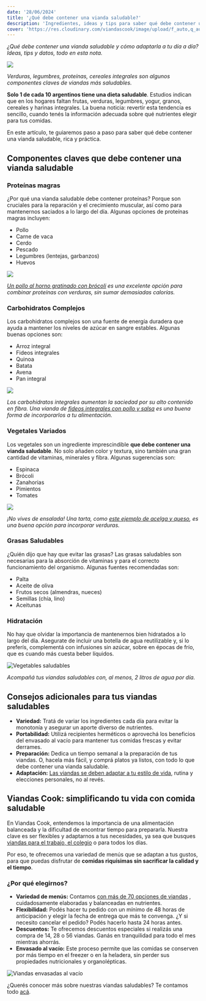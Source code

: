 ```yaml
---
date: '28/06/2024'
title: '¿Qué debe contener una vianda saludable?'
description: 'Ingredientes, ideas y tips para saber qué debe contener una vianda saludable. Inspirate con esta nota para una mejora de tu estilo de vida.'
cover: 'https://res.cloudinary.com/viandascook/image/upload/f_auto,q_auto/v1/blog/vcfv1j6jpbgx1kmkchex'
---
```


<p><i>¿Qué debe contener una vianda saludable y cómo adaptarla a tu día a día? Ideas, tips y datos, todo en esta nota.</i></p>

<div>

<a href="/plato/bowl-de-garbanzos-salteado-con-vegetales" title="Bowl de garbanzos salteados con vegetales">
  <img src="https://res.cloudinary.com/viandascook/image/upload/f_auto,q_auto/jexgib07l8fodbfjvwmt">
</a>

<em>Verduras, legumbres, proteínas, cereales integrales son algunos componentes claves de viandas más saludables.</em>

</div>

<p><strong>Solo 1 de cada 10 argentinos tiene una dieta saludable</strong>. Estudios indican que en los hogares faltan frutas, verduras, legumbres, yogur, granos, cereales y harinas integrales. La buena noticia: revertir esta tendencia es sencillo, cuando tenés la información adecuada sobre qué nutrientes elegir para tus comidas.</p>

<p>En este artículo, te guiaremos paso a paso para saber qué debe contener una vianda saludable, rica y práctica.</p>

<h2>Componentes claves que debe contener una vianda saludable</h2>

<h3>Proteínas magras</h3>
<p>¿Por qué una vianda saludable debe contener proteínas? Porque son cruciales para la reparación y el crecimiento muscular, así como para mantenernos saciados a lo largo del día. Algunas opciones de proteínas magras incluyen:</p>
<ul>
    <li>Pollo</li>
    <li>Carne de vaca</li>
    <li>Cerdo</li>
    <li>Pescado</li>
    <li>Legumbres (lentejas, garbanzos)</li>
    <li>Huevos</li>
</ul>

<div>

<a href="/plato/pollo-al-horno-con-brocoli-gratinado" title="Pollo al horno gratinado con brócoli">
  <img src="https://res.cloudinary.com/viandascook/image/upload/f_auto,q_auto/k5tk29u2fmoyei3440ql">
</a>

<em><a href="/plato/pollo-al-horno-con-brocoli-gratinado" title="Pollo al horno gratinado con brócoli">Un pollo al horno gratinado con brócoli</a> es una excelente opción para combinar proteínas con verduras, sin sumar demasiadas calorías.</em>

</div>

<h3>Carbohidratos Complejos</h3>
<p>Los carbohidratos complejos son una fuente de energía duradera que ayuda a mantener los niveles de azúcar en sangre estables. Algunas buenas opciones son:</p>
<ul>
    <li>Arroz integral</li>
    <li>Fideos integrales</li>
    <li>Quinoa</li>
    <li>Batata</li>
    <li>Avena</li>
    <li>Pan integral</li>
</ul>

<div>

<a href="/plato/fideos-integrales-con-cubos-de-pollo-y-salsa" title="Fideos integrales con pollo y salsa">
  <img src="https://res.cloudinary.com/viandascook/image/upload/f_auto,q_auto/kgjqxlyeanzcxulfwiz8">
</a>

<em>Los carbohidratos integrales aumentan la saciedad por su alto contenido en fibra. Una vianda de <a href="/plato/fideos-integrales-con-cubos-de-pollo-y-salsa" title="Fideos integrales con pollo y salsa">fideos integrales con pollo y salsa</a> es una buena forma de incorporarlos a tu alimentación.</em>

</div>

<h3>Vegetales Variados</h3>
<p>Los vegetales son un ingrediente imprescindible <strong>que debe contener una vianda saludable</strong>. No solo añaden color y textura, sino también una gran cantidad de vitaminas, minerales y fibra. Algunas sugerencias son:</p>
<ul>
    <li>Espinaca</li>
    <li>Brócoli</li>
    <li>Zanahorias</li>
    <li>Pimientos</li>
    <li>Tomates</li>
</ul>

<div>

<a href="/plato/tarta-integral-de-acelga-y-queso" title="Tarta de acelga y queso">
  <img src="https://res.cloudinary.com/viandascook/image/upload/f_auto,q_auto/i8ccyqzhunkcaduvc46x">
</a>

<em>¡No vives de ensalada! Una tarta, como <a href="/plato/tarta-integral-de-acelga-y-queso" title="Tarta de acelga y queso">este ejemplo de acelga y queso</a>, es una buena opción para incorporar verduras.</em>

</div>

<h3>Grasas Saludables</h3>
<p>¿Quién dijo que hay que evitar las grasas? Las grasas saludables son necesarias para la absorción de vitaminas y para el correcto funcionamiento del organismo. Algunas fuentes recomendadas son:</p>
<ul>
    <li>Palta</li>
    <li>Aceite de oliva</li>
    <li>Frutos secos (almendras, nueces)</li>
    <li>Semillas (chía, lino)</li>
    <li>Aceitunas</li>
</ul>

<h3>Hidratación</h3>
<p>No hay que olvidar la importancia de mantenernos bien hidratados a lo largo del día. Asegurate de incluir una botella de agua reutilizable y, si lo preferís, complementá con infusiones sin azúcar, sobre en épocas de frío, que es cuando más cuesta beber líquidos.</p>

<div>

  <img src="https://res.cloudinary.com/viandascook/image/upload/f_auto,q_auto/v1/blog/jqncetlbdu6p2t3qxdaz" title="Vegetables saludables">

<em>Acompañá tus viandas saludables con, al menos, 2 litros de agua por día.</em>

</div>

<h2>Consejos adicionales para tus viandas saludables</h2>
<ul>
    <li><strong>Variedad:</strong> Tratá de variar los ingredientes cada día para evitar la monotonía y asegurar un aporte diverso de nutrientes.</li>
    <li><strong>Portabilidad:</strong> Utilizá recipientes herméticos o aprovechá los beneficios del envasado al vacío para mantener tus comidas frescas y evitar derrames.</li>
    <li><strong>Preparación:</strong> Dedica un tiempo semanal a la preparación de tus viandas. O, hacela más fácil, y comprá platos ya listos, con todo lo que debe contener una vianda saludable.</li>
    <li><strong>Adaptación:</strong> <a href="/blog/como-llevar-una-dieta-saludable-todo-el-anio-con-viandas-cook">Las viandas se deben adaptar a tu estilo de vida</a>, rutina y elecciones personales, no al revés.</li>
</ul>

<h2>Viandas Cook: simplificando tu vida con comida saludable</h2>
<p>En Viandas Cook, entendemos la importancia de una alimentación balanceada y la dificultad de encontrar tiempo para prepararla. Nuestra clave es ser flexibles y adaptarnos a tus necesidades, ya sea que busques <a href="/blog/viandas-para-llevar-al-trabajo-opciones-practicas-y-saludables">viandas para el trabajo, el colegio</a> o para todos los días.</p>
<p>Por eso, te ofrecemos una variedad de menús que se adaptan a tus gustos, para que puedas disfrutar de <strong>comidas riquísimas sin sacrificar la calidad y el tiempo</strong>.</p>

<h3>¿Por qué elegirnos?</h3>
<ul>
    <li><strong>Variedad de menús:</strong> Contamos <a href="/menu"> con más de 70 opciones de viandas</a> , cuidadosamente elaboradas y balanceadas en nutrientes.</li>
    <li><strong>Flexibilidad:</strong> Podés hacer tu pedido con un mínimo de 48 horas de anticipación y elegir la fecha de entrega que más te convenga. ¿Y si necesito cancelar el pedido? Podés hacerlo hasta 24 horas antes.</li>
    <li><strong>Descuentos:</strong> Te ofrecemos descuentos especiales si realizás una compra de 14, 28 o 56 viandas. Ganás en tranquilidad para todo el mes mientras ahorrás.</li>
    <li><strong>Envasado al vacío:</strong> Este proceso permite que las comidas se conserven por más tiempo en el freezer o en la heladera, sin perder sus propiedades nutricionales y organolépticas.</li>
</ul>

<section>

  <img src="https://res.cloudinary.com/viandascook/image/upload/f_auto,q_auto/v1/imgs/a7cgdgf1bg2xcoudlvz3" title="Viandas envasadas al vacío">

</section>

<p>¿Querés conocer más sobre nuestras viandas saludables? Te contamos todo <a href="/nosotros">acá</a>.</p>
